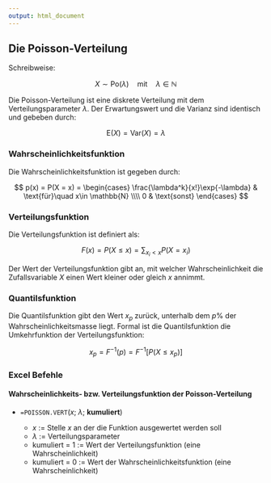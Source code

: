 ```yaml
---
output: html_document
---
```


## Die Poisson-Verteilung

Schreibweise:

$$ X \sim \text{Po}(\lambda) \quad\text{mit}\quad \lambda \in \mathbb{N} $$

Die Poisson-Verteilung ist eine diskrete Verteilung mit dem Verteilungsparameter $\lambda$.
Der Erwartungswert und die Varianz sind identisch und gebeben durch:

$$ \text{E}(X) = \text{Var}(X) = \lambda $$

### Wahrscheinlichkeitsfunktion

Die Wahrscheinlichkeitsfunktion ist gegeben durch:

$$ p(x) = P(X = x) = \begin{cases} \frac{\lambda^k}{x!}\exp{-\lambda} & \text{für}\quad x\in \mathbb{N} \\\\ 0 & \text{sonst} \end{cases} $$

### Verteilungsfunktion

Die Verteilungsfunktion ist definiert als:

$$ F(x) = P(X \leq x) = \sum_{x_i < x}P(X = x_i) $$

Der Wert der Verteilungsfunktion gibt an, mit welcher Wahrscheinlichkeit die 
Zufallsvariable $X$ einen Wert kleiner oder gleich $x$ annimmt.

### Quantilsfunktion

Die Quantilsfunktion gibt den Wert $x_p$ zurück, unterhalb dem $p$% der Wahrscheinlichkeitsmasse liegt. 
Formal ist die Quantilsfunktion die Umkehrfunktion der Verteilungsfunktion:

$$ x_p = F^{-1}(p) = F^{-1}[P(X \leq x_p)] $$

### Excel Befehle

#### Wahrscheinlichkeits- bzw. Verteilungsfunktion der Poisson-Verteilung

+ `=POISSON.VERT`($x$; $\lambda$; **kumuliert**)

    + $x$ := Stelle $x$ an der die Funktion ausgewertet werden soll 
    + $\lambda$ := Verteilungsparameter
    + kumuliert = 1 := Wert der Verteilungsfunktion (eine Wahrscheinlichkeit)
    + kumuliert = 0 := Wert der Wahrscheinlichkeitsfunktion (eine Wahrscheinlichkeit)

